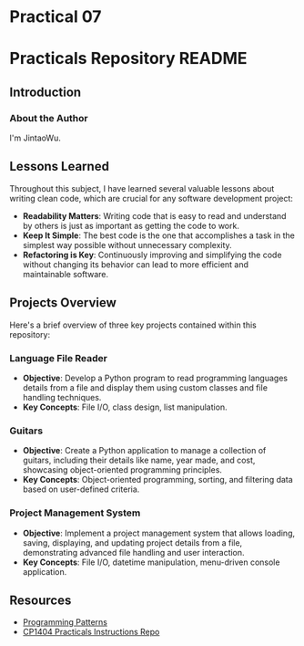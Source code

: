 # Practical 07
# Practicals Repository README
## Introduction
### About the Author
I'm JintaoWu.
## Lessons Learned
Throughout this subject, I have learned several valuable lessons about writing clean code, which are crucial for any software development project:
- **Readability Matters**: Writing code that is easy to read and understand by others is just as important as getting the code to work.
- **Keep It Simple**: The best code is the one that accomplishes a task in the simplest way possible without unnecessary complexity.
- **Refactoring is Key**: Continuously improving and simplifying the code without changing its behavior can lead to more efficient and maintainable software.
## Projects Overview
Here's a brief overview of three key projects contained within this repository:
### Language File Reader
- **Objective**: Develop a Python program to read programming languages details from a file and display them using custom classes and file handling techniques.
- **Key Concepts**: File I/O, class design, list manipulation.
### Guitars
- **Objective**: Create a Python application to manage a collection of guitars, including their details like name, year made, and cost, showcasing object-oriented programming principles.
- **Key Concepts**: Object-oriented programming, sorting, and filtering data based on user-defined criteria.
### Project Management System
- **Objective**: Implement a project management system that allows loading, saving, displaying, and updating project details from a file, demonstrating advanced file handling and user interaction.
- **Key Concepts**: File I/O, datetime manipulation, menu-driven console application.
## Resources
- [Programming Patterns](https://youruniversity.edu/programming_patterns_page)
- [CP1404 Practicals Instructions Repo](https://github.com/youruniversity/cp1404practicals)